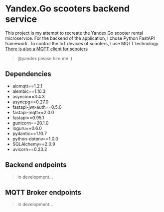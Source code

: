 # Yandex.Go scooters backend service
This project is my attempt to recreate the Yandex.Go scooter rental microservice. For the backend of the application, I chose Python FastAPI framework. To control the IoT devices of scooters, I use MQTT technology. [There is also a MQTT client for scooters](https://github.com/Vlad2030/yandex-go-scooters-client)    
> @yandex please hire me :)


## Dependencies
 - aiomqtt==1.2.1
 - alembic==1.10.3
 - asyncio==3.4.3
 - asyncpg==0.27.0
 - fastapi-jwt-auth==0.5.0
 - fastapi-mqtt==2.0.0
 - fastapi==0.95.1
 - gunicorn==20.1.0
 - loguru==0.6.0
 - pydantic==1.10.7
 - python-dotenv==1.0.0
 - SQLAlchemy==2.0.9
 - uvicorn==0.23.2


## Backend endpoints
> in development...


## MQTT Broker endpoints
> in development...
